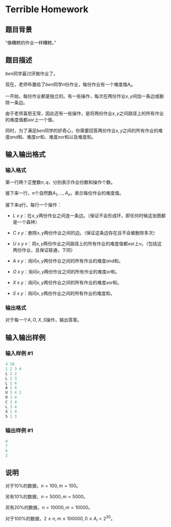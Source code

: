# Terrible Homework

## 题目背景

“像糟糕的作业一样糟糕。”

## 题目描述

$ben$同学最讨厌做作业了。

现在，老师布置给了$ben$同学$n$份作业，每份作业有一个难度值$A_i$。

一开始，每份作业都是独立的。有一些操作，每次在两份作业$x,y$间加一条边或删除一条边。

由于老师喜怒无常，因此还有一些操作，是将两份作业$x,y$之间路径上的所有作业的难度值都$xor$上一个值。

同时，为了满足$ben$同学的好奇心，你需要回答两份作业$x,y$之间的所有作业的难度$and$和、难度$or$和、难度$xor$和以及难度和。

## 输入输出格式

### 输入格式

第一行两个正整数$n,q$，分别表示作业份数和操作个数。

接下来一行，$n$个自然数$A_1,...,A_n$，表示每份作业的难度值。

接下来$q$行，每行一个操作：

- $L\ x\ y$：在$x,y$两份作业之间连一条边。（保证不会形成环，即任何时候这张图都是一个森林）

- $C\ x\ y$：删除$x,y$两份作业之间的边。（保证这条边存在且不会被删除多次）

- $U\ x\ y\ v$：将$x,y$两份作业之间路径上的所有作业的难度值都$xor$上$v$。（包括这两份作业，且保证联通，下同）

- $A\ x\ y$：询问$x,y$两份作业之间的所有作业的难度$and$和。

- $O\ x\ y$：询问$x,y$两份作业之间的所有作业的难度$or$和。

- $X\ x\ y$：询问$x,y$两份作业之间的所有作业的难度$xor$和。

- $S\ x\ y$：询问$x,y$两份作业之间的所有作业的难度和。

### 输出格式

对于每一个$A,O,X,S$操作，输出答案。

## 输入输出样例

### 输入样例 #1

```cpp
4 10
1 2 3 4
L 1 2
L 2 3
L 2 4
A 1 4
U 3 4 2
O 1 4
C 2 4
L 3 4
X 1 4
S 1 3
```


### 输出样例 #1

```cpp
0
7
6
2
```


## 说明

对于$10\%$的数据，$n=100,m=100$。

另有$10\%$的数据，$n=5000,m=5000$。

另有$20\%$的数据，$n=10000,m=10000$。

对于$100\%$的数据，$2\le n,m\le100000,0\le A_i<2^{30}$。

